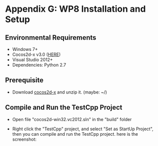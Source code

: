 # Appendix G: WP8 Installation and Setup

## Environmental Requirements
* Windows 7+
* Cocos2d-x v3.0 ([HERE](http://cocos2d-x.org/download))
* Visual Studio 2012+
* Dependencies: Python 2.7

## Prerequisite 
* Download [cocos2d-x](http://cocos2d-x.org/download) and unzip it. (maybe: ~/) 

## Compile and Run the TestCpp Project
* Open file "cocos2d-win32.vc2012.sln" in the "build" folder

- Right click the "TestCpp" project, and select "Set as StartUp Project", then you can compile and run the TestCpp project. here is the screenshot:

